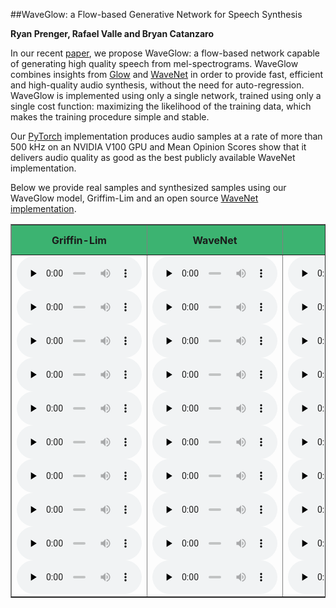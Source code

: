 ##WaveGlow: a Flow-based Generative Network for Speech Synthesis

**Ryan Prenger, Rafael Valle and Bryan Catanzaro**

In our recent [paper], we propose WaveGlow: a flow-based network capable
of generating high quality speech from mel-spectrograms. WaveGlow
combines insights from [Glow] and [WaveNet] in order to provide fast,
efficient and high-quality audio synthesis, without the need for
auto-regression. WaveGlow is implemented using only a single network,
trained using only a single cost function: maximizing the likelihood of
the training data, which makes the training procedure simple and
stable.

Our [PyTorch] implementation produces audio samples at a rate of more than
500 kHz on an NVIDIA V100 GPU and Mean Opinion Scores show that it delivers
audio quality as good as the best publicly available WaveNet
implementation. 

Below we provide real samples and synthesized samples using our WaveGlow model, Griffim-Lim 
and an open source [WaveNet implementation].

[paper]: arxiv.org
[WaveNet implementation]: https://github.com/r9y9/wavenet_vocoder
[Glow]: https://blog.openai.com/glow/
[WaveNet]: https://deepmind.com/blog/wavenet-generative-model-raw-audio/
[PyTorch]: http://pytorch.org

<table border="1" width="100%" style="font-size:16px">
<tr>
    <th bgcolor="#3cb371" height="48"> Griffin-Lim </th>
    <th bgcolor="#3cb371"> WaveNet </th>
    <th bgcolor="#3cb371"> WaveGlow </th>
    <th bgcolor="#3cb371"> Real Audio </th>
</tr>
<tr>
	<td>
		<audio controls preload="none" style="width: 200px"><source src="http://docs.google.com/uc?export=open&id=1_HPhlReS6bsVUSSbOh1pt2qHZb3woRhu" type="audio/mpeg">audio not supported</audio>
		<audio controls preload="none" style="width: 200px"><source src="http://docs.google.com/uc?export=open&id=1jj4D9yTrDvfszdXV0J7AQwH_DQoUez64" type="audio/mpeg">audio not supported</audio>
		<audio controls preload="none" style="width: 200px"><source src="http://docs.google.com/uc?export=open&id=1qcE0Enl__yRxLMP9VG961mT2cCpeLSL3" type="audio/mpeg">audio not supported</audio>
		<audio controls preload="none" style="width: 200px"><source src="http://docs.google.com/uc?export=open&id=1y8peLhggV58-e3beCtg8PmVAvkrquDrv" type="audio/mpeg">audio not supported</audio>
		<audio controls preload="none" style="width: 200px"><source src="http://docs.google.com/uc?export=open&id=1Vh9IMTVvHF5nCLEkb_Yx_BfIbtG1MZkH" type="audio/mpeg">audio not supported</audio>
		<audio controls preload="none" style="width: 200px"><source src="http://docs.google.com/uc?export=open&id=1OayRRsVyVMXqHx_SqH-cMvszLpITRpkB" type="audio/mpeg">audio not supported</audio>
		<audio controls preload="none" style="width: 200px"><source src="http://docs.google.com/uc?export=open&id=1oYK1lDtoIa5I3YTbhU-_ejRAb1llDZLm" type="audio/mpeg">audio not supported</audio>
		<audio controls preload="none" style="width: 200px"><source src="http://docs.google.com/uc?export=open&id=1fliavy2xcIUiVhwA7kizDyMntBgWL4dX" type="audio/mpeg">audio not supported</audio>
		<audio controls preload="none" style="width: 200px"><source src="http://docs.google.com/uc?export=open&id=1R3S_4TqsLy8e0pOKb0curUOlALy6KSXH" type="audio/mpeg">audio not supported</audio>
		<audio controls preload="none" style="width: 200px"><source src="http://docs.google.com/uc?export=open&id=1MIsvKk9FdSYX-M65i2GhLJl8dK6_cN-2" type="audio/mpeg">audio not supported</audio>
	</td>		
	<td>
		<audio controls preload="none" style="width: 200px"<source src="http://docs.google.com/uc?export=open&id=1_p_PapklkhQvEVcXm4U_XrEXRp4rNK_o" type="audio/mpeg">audio not supported</audio>
		<audio controls preload="none" style="width: 200px"<source src="http://docs.google.com/uc?export=open&id=1nDpkDHDwM4QnSfZoEbh_kYHGqWWQNSMz" type="audio/mpeg">audio not supported</audio>
		<audio controls preload="none" style="width: 200px"<source src="http://docs.google.com/uc?export=open&id=1nAL6N93J_saV2GzyCGCcJAnSkbIZJ-KW" type="audio/mpeg">audio not supported</audio>
		<audio controls preload="none" style="width: 200px"<source src="http://docs.google.com/uc?export=open&id=1U3iNNGiqOW0C0e1Qnnd971hWP3DGzKrJ" type="audio/mpeg">audio not supported</audio>
		<audio controls preload="none" style="width: 200px"<source src="http://docs.google.com/uc?export=open&id=1AhI7ANQCpJu1hTYJEzJV4MiEQKFg8zs7" type="audio/mpeg">audio not supported</audio>
		<audio controls preload="none" style="width: 200px"<source src="http://docs.google.com/uc?export=open&id=1FxXiUnZHpg7PIwUag4ng8cRUtGBQyLK5" type="audio/mpeg">audio not supported</audio>
		<audio controls preload="none" style="width: 200px"<source src="http://docs.google.com/uc?export=open&id=15DgNatGh7FDemZfJQfS0_sM2M3W64FiJ" type="audio/mpeg">audio not supported</audio>
		<audio controls preload="none" style="width: 200px"<source src="http://docs.google.com/uc?export=open&id=1BpHk_uZ5Id7gJEyJz8EtRDPSykRl2toT" type="audio/mpeg">audio not supported</audio>
		<audio controls preload="none" style="width: 200px"<source src="http://docs.google.com/uc?export=open&id=1Kekw4pUZ7HafSsBqHvVOQ9YumnhVsrdS" type="audio/mpeg">audio not supported</audio>
		<audio controls preload="none" style="width: 200px"<source src="http://docs.google.com/uc?export=open&id=11Gm9_o2XFvsV-Ot3mbLvTACTXuk9VrgX" type="audio/mpeg">audio not supported</audio>
	</td>		
	<td>
		<audio controls preload="none" style="width: 200px"<source src="http://docs.google.com/uc?export=open&id=1t1f8LVvcbBfW-NEhBSSIufUuq3nc6ORd" type="audio/mpeg">audio not supported</audio>
		<audio controls preload="none" style="width: 200px"<source src="http://docs.google.com/uc?export=open&id=1bXdX40rzU8-Cde36cLdqPZVSQn1uJ-mv" type="audio/mpeg">audio not supported</audio>
		<audio controls preload="none" style="width: 200px"<source src="http://docs.google.com/uc?export=open&id=1_lqKW1gHJhKh_PUF2kqmv8l4-m2gIk5U" type="audio/mpeg">audio not supported</audio>
		<audio controls preload="none" style="width: 200px"<source src="http://docs.google.com/uc?export=open&id=1NA6rxKt9o_fFF0N7B9sIf-Kf9qvsBeLJ" type="audio/mpeg">audio not supported</audio>
		<audio controls preload="none" style="width: 200px"<source src="http://docs.google.com/uc?export=open&id=1A9pC0aW377bBBrzsKsOdxO8IUWUdFxQb" type="audio/mpeg">audio not supported</audio>
		<audio controls preload="none" style="width: 200px"<source src="http://docs.google.com/uc?export=open&id=1yr3MSAFov4Qgiowzi6NbBGRkZVmjph-r" type="audio/mpeg">audio not supported</audio>
		<audio controls preload="none" style="width: 200px"<source src="http://docs.google.com/uc?export=open&id=1V8rvtB-eTZRX1ZttaKOEmJ7QCOwg3YxE" type="audio/mpeg">audio not supported</audio>
		<audio controls preload="none" style="width: 200px"<source src="http://docs.google.com/uc?export=open&id=1LjZfPaBVWbsLph0CCKRqTNUFBcycGWH0" type="audio/mpeg">audio not supported</audio>
		<audio controls preload="none" style="width: 200px"<source src="http://docs.google.com/uc?export=open&id=1WU1hTQ93I8ZvIGSmwz3zlxhLNR2Eo8QQ" type="audio/mpeg">audio not supported</audio>
		<audio controls preload="none" style="width: 200px"<source src="http://docs.google.com/uc?export=open&id=1rTLGqqPRR4ETarcTYlkd0iM4WSqIYBDe" type="audio/mpeg">audio not supported</audio>
	</td>
	<td>
		<audio controls preload="none" style="width: 200px"<source src="http://docs.google.com/uc?export=open&id=1Ppxcis8U-LwYx-VqMlB_pcqUGmDVZzds" type="audio/mpeg">audio not supported</audio>
		<audio controls preload="none" style="width: 200px"<source src="http://docs.google.com/uc?export=open&id=1z4cs0J5IGHaCu40YsQwwkePT6H895RH4" type="audio/mpeg">audio not supported</audio>
		<audio controls preload="none" style="width: 200px"<source src="http://docs.google.com/uc?export=open&id=1tA4s5UeX-BwLVe3J-TzsufeA0-gbvwpY" type="audio/mpeg">audio not supported</audio>
		<audio controls preload="none" style="width: 200px"<source src="http://docs.google.com/uc?export=open&id=1Lzy2fxs9nxX-_6_EdDOF5mqvgBUlrmPD" type="audio/mpeg">audio not supported</audio>
		<audio controls preload="none" style="width: 200px"<source src="http://docs.google.com/uc?export=open&id=1_abpUXI7NEG9G-oz_2wNXnoCwAfrpB_V" type="audio/mpeg">audio not supported</audio>
		<audio controls preload="none" style="width: 200px"<source src="http://docs.google.com/uc?export=open&id=1pT2D0Ov2z0gva7e7gBM4KwJTAAE-nRQI" type="audio/mpeg">audio not supported</audio>
		<audio controls preload="none" style="width: 200px"<source src="http://docs.google.com/uc?export=open&id=1QihoCcA0XSb7f-15GUzcKi0dNNYLzuvZ" type="audio/mpeg">audio not supported</audio>
		<audio controls preload="none" style="width: 200px"<source src="http://docs.google.com/uc?export=open&id=1H8m9rBmUdLcAsDm0vs8uUgX31CVUWsU2" type="audio/mpeg">audio not supported</audio>
		<audio controls preload="none" style="width: 200px"<source src="http://docs.google.com/uc?export=open&id=1EvlIpz0VXZiYdwe36xD3l4qXrxW0TWP1" type="audio/mpeg">audio not supported</audio>
		<audio controls preload="none" style="width: 200px"<source src="http://docs.google.com/uc?export=open&id=1kM_7q5dVGkf4CV97cc7rY07JLwB9VaAL" type="audio/mpeg">audio not supported</audio>	</td>
</tr>
</table>